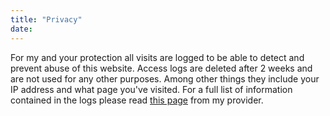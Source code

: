 ```yaml
---
title: "Privacy"
date: 
---
```


For my and your protection all visits are logged to be able to detect and prevent abuse of this website. Access logs are deleted after 2 weeks and are not used for any other purposes. Among other things they include your IP address and what page you've visited. For a full list of information contained in the logs please read [this page](https://docs.aws.amazon.com/AmazonCloudFront/latest/DeveloperGuide/AccessLogs.html#BasicDistributionFileFormat) from my provider.
